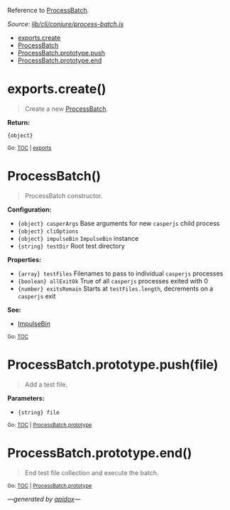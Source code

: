Reference to [ProcessBatch](#processbatch).

_Source: [lib/cli/conjure/process-batch.js](../lib/cli/conjure/process-batch.js)_

<a name="tableofcontents"></a>

- <a name="toc_exportscreate"></a><a name="toc_exports"></a>[exports.create](#exportscreate)
- <a name="toc_processbatch"></a>[ProcessBatch](#processbatch)
- <a name="toc_processbatchprototypepushfile"></a><a name="toc_processbatchprototype"></a>[ProcessBatch.prototype.push](#processbatchprototypepushfile)
- <a name="toc_processbatchprototypeend"></a>[ProcessBatch.prototype.end](#processbatchprototypeend)

<a name="exports"></a>

# exports.create()

> Create a new [ProcessBatch](#processbatch).

**Return:**

`{object}`

<sub>Go: [TOC](#tableofcontents) | [exports](#toc_exports)</sub>

# ProcessBatch()

> ProcessBatch constructor.

**Configuration:**

- `{object} casperArgs` Base arguments for new `casperjs` child process
- `{object} cliOptions`
- `{object} impulseBin` `ImpulseBin` instance
- `{string} testDir` Root test directory

**Properties:**

- `{array} testFiles` Filenames to pass to individual `casperjs` processes
- `{boolean} allExitOk` True of all `casperjs` processes exited with 0
- `{number} exitsRemain` Starts at `testFiles.length`, decrements on a `casperjs` exit

**See:**

- [ImpulseBin](https://github.com/codeactual/impulse-bin/blob/master/docs/ImpulseBin.md)

<sub>Go: [TOC](#tableofcontents)</sub>

<a name="processbatchprototype"></a>

# ProcessBatch.prototype.push(file)

> Add a test file.

**Parameters:**

- `{string} file`

<sub>Go: [TOC](#tableofcontents) | [ProcessBatch.prototype](#toc_processbatchprototype)</sub>

# ProcessBatch.prototype.end()

> End test file collection and execute the batch.

<sub>Go: [TOC](#tableofcontents) | [ProcessBatch.prototype](#toc_processbatchprototype)</sub>

_&mdash;generated by [apidox](https://github.com/codeactual/apidox)&mdash;_
